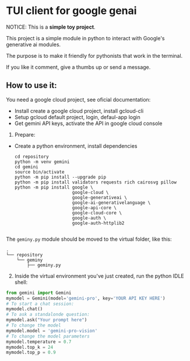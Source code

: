 # TUI client for google genai

NOTICE: This is a **simple toy project**.

This project is a simple module in python to interact with Google's generative ai modules.

The purpose is to make it friendly for pythonists that work in the terminal.

If you like it comment, give a thumbs up or send a message.

## How to use it:

You need a google cloud project, see oficial documentation:

- Install create a google cloud project, install gcloud-cli
- Setup gcloud default project, login, defaul-app login
- Get gemini API keys, activate the API in google cloud console

1. Prepare:

- Create a python environment, install dependencies
    ```shell
    cd repository
    python -m venv gemini
    cd gemini
    source bin/activate
    python -m pip install --upgrade pip
    python -m pip install validators requests rich cairosvg pillow
    python -m pip install google \
                          google-cloud \
                          google-generativeai \
                          google-ai-generativelanguage \
                          google-api-core \
                          google-cloud-core \
                          google-auth \
                          google-auth-httplib2 


    ```

The `geminy.py` module should be moved to the virtual folder, like this:

```data
.
└── repository
    └── geminy
        ├── geminy.py
```

2. Inside the virtual environment you've just created, run the python IDLE shell:

```python
from gemini import Gemini
mymodel = Gemini(model='gemini-pro', key='YOUR API KEY HERE')
# To start a chat session:
mymodel.chat() 
# To ask a standalonde question:
mymodel.ask("Your prompt here")
# To change the model
mymodel.model = 'gemini-pro-vision'
# To change the model parameters
mymodel.temperature = 0.7
mymodel.top_k = 24
mymodel.top_p = 0.9
```


